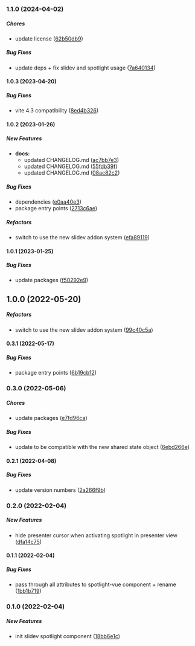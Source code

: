 ### 1.1.0 (2024-04-02)

##### Chores

*  update license ([62b50db9](https://github.com/Smile-SA/slidev-component-spotlight/commit/62b50db97562b5950bef09b3b09c4c7ed4863740))

##### Bug Fixes

*  update deps + fix slidev and spotlight usage ([7a640134](https://github.com/Smile-SA/slidev-component-spotlight/commit/7a640134409be32122c9adeecae94f609cfdb2ba))

#### 1.0.3 (2023-04-20)

##### Bug Fixes

*  vite 4.3 compatibility ([8ed4b326](https://github.com/Smile-SA/slidev-component-spotlight/commit/8ed4b3268d4460469b477fba829a96ecdbbd63f1))

#### 1.0.2 (2023-01-26)

##### New Features

* **docs:**
  *  updated CHANGELOG.md ([ac7bb7e3](https://github.com/Smile-SA/slidev-component-spotlight/commit/ac7bb7e3337da01fcc848c58a87c962497218e5b))
  *  updated CHANGELOG.md ([55fdb39f](https://github.com/Smile-SA/slidev-component-spotlight/commit/55fdb39f07277d090336d677bf45d9272299fe9c))
  *  updated CHANGELOG.md ([08ac82c2](https://github.com/Smile-SA/slidev-component-spotlight/commit/08ac82c2085438b424ad207e3f791902ea7f2482))

##### Bug Fixes

*  dependencies ([e0aa40e3](https://github.com/Smile-SA/slidev-component-spotlight/commit/e0aa40e33c6e6260b02f833d5ee4d665b7afa21b))
*  package entry points ([2713c6ae](https://github.com/Smile-SA/slidev-component-spotlight/commit/2713c6aeabab9d2f0f3ab1a48c7ff59f310116a5))

##### Refactors

*  switch to use the new slidev addon system ([efa89119](https://github.com/Smile-SA/slidev-component-spotlight/commit/efa8911905f9e82d35f8f1f0c1f05398eb2bd930))

#### 1.0.1 (2023-01-25)

##### Bug Fixes

*  update packages ([f50292e9](https://github.com/Smile-SA/slidev-component-spotlight/commit/f50292e96771b5ac1c5e911152fcda09589e2ab1))

## 1.0.0 (2022-05-20)

##### Refactors

*  switch to use the new slidev addon system ([99c40c5a](https://github.com/Smile-SA/slidev-component-spotlight/commit/99c40c5ae0cfccd298aad6ad9eec681a3789e7a0))

#### 0.3.1 (2022-05-17)

##### Bug Fixes

*  package entry points ([6b19cb12](https://github.com/Smile-SA/slidev-component-spotlight/commit/6b19cb125c62ba057786a23e0686b5fe5542bb1c))

### 0.3.0 (2022-05-06)

##### Chores

*  update packages ([e7fd96ca](https://github.com/Smile-SA/slidev-component-spotlight/commit/e7fd96ca1b1becadf47b85943b0448f482c42a6c))

##### Bug Fixes

*  update to be compatible with the new shared state object ([6ebd266e](https://github.com/Smile-SA/slidev-component-spotlight/commit/6ebd266e133be7e9ec385d2db2bc260b2742e2f7))

#### 0.2.1 (2022-04-08)

##### Bug Fixes

*  update version numbers ([2a266f9b](https://github.com/Smile-SA/slidev-component-spotlight/commit/2a266f9b8c3ad8a052331cd210ea112f2cc8a18b))

### 0.2.0 (2022-02-04)

##### New Features

*  hide presenter cursor when activating spotlight in presenter view ([dfa14c75](https://github.com/Smile-SA/slidev-component-spotlight/commit/dfa14c7556297bd0b2380addf47839479a7fe893))

#### 0.1.1 (2022-02-04)

##### Bug Fixes

*  pass through all attributes to spotlight-vue component + rename ([1bb1b719](https://github.com/Smile-SA/slidev-component-spotlight/commit/1bb1b7196d589c5c8f8f148fb7f79306d28fefb1))

### 0.1.0 (2022-02-04)

##### New Features

*  init slidev spotlight component ([18bb6e1c](https://github.com/Smile-SA/slidev-component-spotlight/commit/18bb6e1c69a4211247cf19bbff94dddbff1f9a99))

